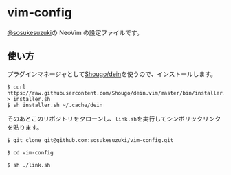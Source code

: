 # vim-config

[@sosukesuzuki](https://github.com/sosukesuzuki)の NeoVim の設定ファイルです。

## 使い方

プラグインマネージャとして[Shougo/dein](https://github.com/shougo/dein)を使うので、インストールします。

```
$ curl https://raw.githubusercontent.com/Shougo/dein.vim/master/bin/installer.sh > installer.sh
$ sh installer.sh ~/.cache/dein
```

そのあとこのリポジトリをクローンし、`link.sh`を実行してシンボリックリンクを貼ります。

```sh
$ git clone git@github.com:sosukesuzuki/vim-config.git

$ cd vim-config

$ sh ./link.sh
```
